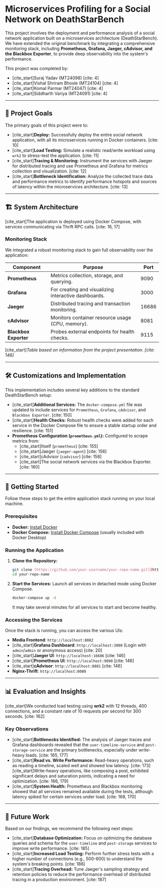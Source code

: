 # Microservices Profiling for a Social Network on DeathStarBench

This project involves the deployment and performance analysis of a social network application built on a microservices architecture (DeathStarBench). We have extended the original benchmark by integrating a comprehensive monitoring stack, including **Prometheus, Grafana, Jaeger, cAdvisor, and the Blackbox Exporter**, to provide deep observability into the system's performance.

This project was completed by:
* [cite_start]Suraj Yadav (MT24098) [cite: 4]
* [cite_start]Vishal Shriram Bhosle (MT24104) [cite: 4]
* [cite_start]Komal Parmar (MT24047) [cite: 4]
* [cite_start]Siddharth Variya (MT24091) [cite: 4]

---

## 🎯 Project Goals

The primary goals of this project were to:

* [cite_start]**Deploy:** Successfully deploy the entire social network application, with all its microservices running in Docker containers. [cite: 10]
* [cite_start]**Load Testing:** Simulate a realistic read/write workload using `wrk2` to stress-test the application. [cite: 11]
* [cite_start]**Tracing & Monitoring:** Instrument the services with Jaeger for distributed tracing and use Prometheus and Grafana for metrics collection and visualization. [cite: 12]
* [cite_start]**Bottleneck Identification:** Analyze the collected trace data and performance metrics to identify performance hotspots and sources of latency within the microservices architecture. [cite: 13]

---

## 🏗️ System Architecture

[cite_start]The application is deployed using Docker Compose, with services communicating via Thrift RPC calls. [cite: 16, 17]

### Monitoring Stack

We integrated a robust monitoring stack to gain full observability over the application:

| Component         | Purpose                                         | Port  |
| ----------------- | ----------------------------------------------- | ----- |
| **Prometheus** | Metrics collection, storage, and querying.      | 9090  |
| **Grafana** | For creating and visualizing interactive dashboards. | 3000  |
| **Jaeger** | Distributed tracing and transaction monitoring. | 16686 |
| **cAdvisor** | Monitors container resource usage (CPU, memory). | 8081  |
| **Blackbox Exporter** | Probes external endpoints for health checks.    | 9115  |

[cite_start]*Table based on information from the project presentation. [cite: 146]*

---

## 🛠️ Customizations and Implementation

This implementation includes several key additions to the standard DeathStarBench setup:

* [cite_start]**Additional Services:** The `docker-compose.yml` file was updated to include services for `Prometheus`, `Grafana`, `cAdvisor`, and `Blackbox Exporter`. [cite: 150]
* [cite_start]**Health Checks:** Robust health checks were added for each service in the Docker Compose file to ensure a stable startup order and resilience. [cite: 151]
* **Prometheus Configuration (`prometheus.yml`):** Configured to scrape metrics from:
    * [cite_start]Itself (`prometheus`) [cite: 155]
    * [cite_start]Jaeger (`jaeger-agent`) [cite: 156]
    * [cite_start]cAdvisor (`cadvisor`) [cite: 158]
    * [cite_start]The social network services via the Blackbox Exporter. [cite: 160]

---

## 🚀 Getting Started

Follow these steps to get the entire application stack running on your local machine.

### Prerequisites

* **Docker:** [Install Docker](https://docs.docker.com/get-docker/)
* **Docker Compose:** [Install Docker Compose](https://docs.docker.com/compose/install/) (usually included with Docker Desktop)

### Running the Application

1.  **Clone the Repository:**
    ```bash
    git clone [https://github.com/your-username/your-repo-name.git](https://github.com/your-username/your-repo-name.git)
    cd your-repo-name
    ```

2.  **Start the Services:**
    Launch all services in detached mode using Docker Compose.
    ```bash
    docker-compose up -d
    ```
    It may take several minutes for all services to start and become healthy.

### Accessing the Services

Once the stack is running, you can access the various UIs:

* **Media Frontend**: `http://localhost:8082`
* [cite_start]**Grafana Dashboard**: `http://localhost:3000` (Login with `admin`/`admin` or anonymous access) [cite: 20]
* [cite_start]**Jaeger UI**: `http://localhost:16686` [cite: 146]
* [cite_start]**Prometheus UI**: `http://localhost:9090` [cite: 146]
* [cite_start]**cAdvisor**: `http://localhost:8081` [cite: 146]
* **Nginx-Thrift**: `http://localhost:8080`

---

## 📊 Evaluation and Insights

[cite_start]We conducted load testing using **wrk2** with 12 threads, 400 connections, and a constant rate of 10 requests per second for 300 seconds. [cite: 162]

### Key Observations

* [cite_start]**Bottlenecks Identified:** The analysis of Jaeger traces and Grafana dashboards revealed that the `user-timeline-service` and `post-storage-service` are the primary bottlenecks, especially under write-heavy loads. [cite: 165, 177]
* [cite_start]**Read vs. Write Performance:** Read-heavy operations, such as reading a timeline, scaled well and showed low latency. [cite: 173] [cite_start]Write-heavy operations, like composing a post, exhibited significant delays and saturation points, indicating a need for optimization. [cite: 166, 179]
* [cite_start]**System Health:** Prometheus and Blackbox monitoring showed that all services remained available during the tests, although latency spiked for certain services under load. [cite: 168, 170]

---

## 🔮 Future Work

Based on our findings, we recommend the following next steps:

* [cite_start]**Database Optimization:** Focus on optimizing the database queries and schema for the `user-timeline` and `post-storage` services to improve write performance. [cite: 185]
* [cite_start]**Increased Load Testing:** Perform further stress tests with a higher number of connections (e.g., 500-600) to understand the system's breaking points. [cite: 186]
* [cite_start]**Tracing Overhead:** Tune Jaeger's sampling strategy and retention policies to reduce the performance overhead of distributed tracing in a production environment. [cite: 187]
